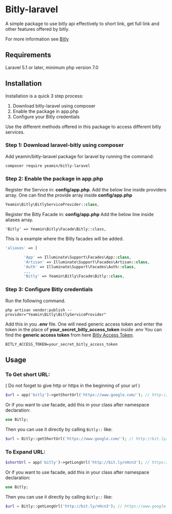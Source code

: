 # Bitly-laravel

A simple package to use bitly api effectively to short link, get full link 
and other features offered by bitly. 

For more information see [Bitly](https://bitly.com/)

## Requirements ##

Laravel 5.1 or later, minimum php version 7.0

## Installation ##

Installation is a quick 3 step process:

1. Download bitly-laravel using composer
2. Enable the package in app.php
3. Configure your Bitly credentials

Use the different methods offered in this package to access different 
bitly services.

### Step 1: Download laravel-bitly using composer

Add yeamin/bitly-laravel package for laravel by running the command:

```
composer require yeamin/bitly-laravel
```

### Step 2: Enable the package in app.php

Register the Service in: **config/app.php**. Add the below line inside providers array. One can find the provide array inside **config/app.php**

``` php
Yeamin\Bitly\BitlyServiceProvider::class,
````
Register the Bitly Facade in: **config/app.php** Add the below line inside 
aliases array.

```
'Bitly' => Yeamin\Bitly\Facade\Bitly::class,
```
This is a example where the Bitly facades will be added.
``` php
'aliases' => [

        'App' => Illuminate\Support\Facades\App::class,
        'Artisan' => Illuminate\Support\Facades\Artisan::class,
        'Auth' => Illuminate\Support\Facades\Auth::class,
        ...
        'Bitly' => Yeamin\Bitly\Facade\Bitly::class,
````

### Step 3: Configure Bitly credentials

Run the following command.

```
php artisan vendor:publish --provider="Yeamin\Bitly\BitlyServiceProvider"
```

Add this in you **.env** file. One will need generic access token and 
enter the token in the place of **your_secret_bitly_access_token** inside .env
You can find the **generic access token** from here 
[Bitly Access Token](https://bitly.is/accesstoken).

```
BITLY_ACCESS_TOKEN=your_secret_bitly_access_token
```

Usage
-----

### To Get short URL:
( Do not forget to give http or https in the beginning of your url ) 

``` php
$url = app('bitly')->getShortUrl('https://www.google.com/'); // http://bit.ly/nHcn3
````

Or if you want to use facade, add this in your class after namespace declaration:

``` php
use Bitly;
```
Then you can use it directly by calling `Bitly::` like:
``` php
$url = Bitly::getShortUrl('https://www.google.com/'); // http://bit.ly/nHcn3
````
### To Expand URL:

``` php
$shortUrl = app('bitly')->getLongUrl('http://bit.ly/nHcn3'); // https://www.google.com/
````

Or if you want to use facade, add this in your class after namespace declaration:

``` php
use Bitly;
```
Then you can use it directly by calling `Bitly::` like:
``` php
$url = Bitly::getLongUrl('http://bit.ly/nHcn3'); // https://www.google.com/
````

